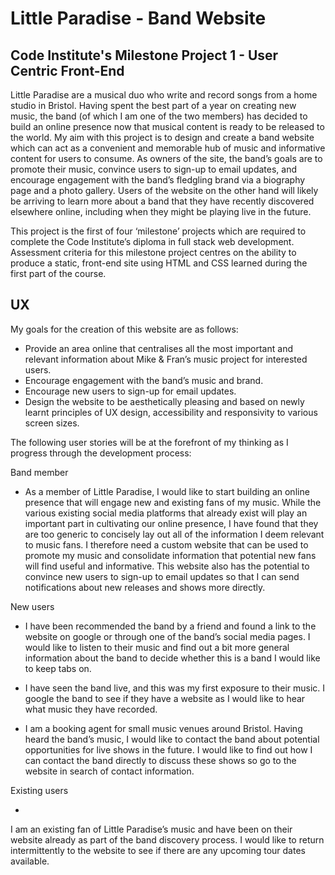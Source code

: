 # Little Paradise - Band Website

## Code Institute's Milestone Project 1 - User Centric Front-End

Little Paradise are a musical duo who write and record songs from a home studio in Bristol. Having spent the best part of a year on creating new music, the band (of which I am one of the two members) has decided to build an online presence now that musical content is ready to be released to the world. My aim with this project is to design and create a band website which can act as a convenient and memorable hub of music and informative content for users to consume. As owners of the site, the band’s goals are to promote their music, convince users to sign-up to email updates, and encourage engagement with the band’s fledgling brand via a biography page and a photo gallery. Users of the website on the other hand will likely be arriving to learn more about a band that they have recently discovered elsewhere online, including when they might be playing live in the future.
 
This project is the first of four ‘milestone’ projects which are required to complete the Code Institute’s diploma in full stack web development. Assessment criteria for this milestone project centres on the ability to produce a static, front-end site using HTML and CSS learned during the first part of the course.

## UX

My goals for the creation of this website are as follows:

* Provide an area online that centralises all the most important and relevant information about Mike & Fran’s music project for interested users.
* Encourage engagement with the band’s music and brand.
* Encourage new users to sign-up for email updates.
* Design the website to be aesthetically pleasing and based on newly learnt principles of UX design, accessibility and responsivity to various screen sizes.

The following user stories will be at the forefront of my thinking as I progress through the development process:
 
Band member

* As a member of Little Paradise, I would like to start building an online presence that will engage new and existing fans of my music. While the various existing social media platforms that already exist will play an important part in cultivating our online presence, I have found that they are too generic to concisely lay out all of the information I deem relevant to music fans. I therefore need a custom website that can be used to promote my music and consolidate information that potential new fans will find useful and informative. This website also has the potential to convince new users to sign-up to email updates so that I can send notifications about new releases and shows more directly.

New users

* I have been recommended the band by a friend and found a link to the website on google or through one of the band’s social media pages. I would like to listen to their music and find out a bit more general information about the band to decide whether this is a band I would like to keep tabs on.

* I have seen the band live, and this was my first exposure to their music. I google the band to see if they have a website as I would like to hear what music they have recorded.

* I am a booking agent for small music venues around Bristol. Having heard the band’s music, I would like to contact the band about potential opportunities for live shows in the future. I would like to find out how I can contact the band directly to discuss these shows so go to the website in search of contact information.

Existing users

*  
I am an existing fan of Little Paradise’s music and have been on their website already as part of the band discovery process. I would like to return intermittently to the website to see if there are any upcoming tour dates available.
